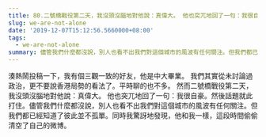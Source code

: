 ```yaml
---
title: 80.二號橋戰役第二天，我沒頭沒腦地對他說：真偉大。 他也突兀地回了一句：我很自豪。
slug: we-are-not-alone
date: '2019-12-07T15:12:56.5660000+08:00'
tags:
  - we-are-not-alone
summary: 儘管我們什麼都沒說，別人也看不出我們對這個城市的風波有任何關注。但我們都已經知道了彼此並不孤單。
---
```

湊熱鬧投稿一下，我有個三觀一致的好友，他是中大畢業。 我們其實從未討論過政治，更不要說香港局勢的看法了。平時聊的也不多。 然而二號橋戰役第二天，我沒頭沒腦地對他說：真偉大。 他也突兀地回了一句：我很自豪。然後話題就此打住。儘管我們什麼都沒說，別人也看不出我們對這個城市的風波有任何關注。但我們都已經知道了彼此並不孤單。同時我驚訝地發現，他和我一樣，這段時間偷偷清空了自己的微博。
